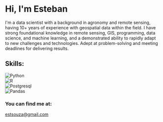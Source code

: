 # Hi, I'm Esteban

I'm a data scientist with a background in agronomy and remote sensing, having 10+ years of experience with geospatial data within the field. I have strong foundational knowledge in remote sensing, GIS, programming, data science, and machine learning, and a demonstrated ability to rapidly adapt to new challenges and technologies. Adept at problem-solving and meeting deadlines for delivering results.

## Skills:
![Python](https://img.shields.io/badge/Python-3376AB?style=for-the-badge&logo=python&logoColor=white&labelColor=101010)</br>
![R](https://img.shields.io/badge/R-276DC3?style=for-the-badge&logo=r&logoColor=white&labelColor=101010)</br>
![Postgresql](https://img.shields.io/badge/Postresql-4169E1?style=for-the-badge&logo=postgresql&logoColor=white&labelColor=101010)</br>
![Pandas](https://img.shields.io/badge/Pandas-150458?style=for-the-badge&logo=pandas&logoColor=white&labelColor=101010)</br>

### You can find me at:
estsouza@gmail.com

<!--
Here are some ideas to get you started:

- 🔭 I’m currently working on ...
- 🌱 I’m currently learning ...
- 👯 I’m looking to collaborate on ...
- 🤔 I’m looking for help with ...
- 💬 Ask me about ...
- 📫 How to reach me: ...
- 😄 Pronouns: ...
- ⚡ Fun fact: ...
-->
